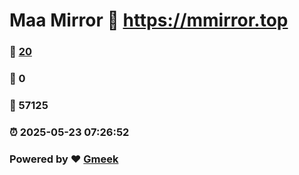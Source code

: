 # Maa Mirror :link: https://mmirror.top 
### :page_facing_up: [20](https://mmirror.top/tag.html) 
### :speech_balloon: 0 
### :hibiscus: 57125 
### :alarm_clock: 2025-05-23 07:26:52 
### Powered by :heart: [Gmeek](https://github.com/Meekdai/Gmeek)
